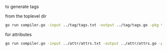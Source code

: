to generate tags

from the toplevel dir 

```bash
go run compiler.go -input ../tag/tags.txt -output ../tag/tags.go -pkg tag -template tag
```

for attributes

```bash
go run compiler.go -input ../attr/attrs.txt -output ../attr/attrs.go -pkg attr -template attr
```
